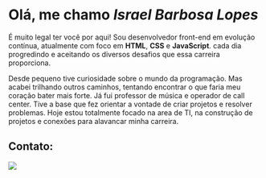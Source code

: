 #  Olá, me chamo *_Israel Barbosa Lopes_*
É muito legal ter você por aqui! Sou desenvolvedor front-end em evolução contínua, atualmente com foco em **HTML**, **CSS** e **JavaScript**. cada dia progredindo e aceitando os diversos desafios que essa carreira proporciona. 
<br>

Desde pequeno tive curiosidade sobre o mundo da programação. Mas acabei trilhando outros caminhos, tentando encontrar o que faria meu coração bater mais forte. Já fui professor de música e operador de call center. Tive a base que fez orientar a vontade de criar projetos e resolver problemas. Hoje estou totalmente focado na area de TI, na construção de projetos e conexões para alavancar minha carreira.
<br>
## Contato:
<div>
<a href="https://www.linkedin.com/in/israel-barbosa-6b9882188/" target="_blank"><img src="https://img.shields.io/badge/-LinkedIn-%230077B5?style=for-the-badge&logo=linkedin&logoColor=white" target="_blank"></a>   
</div>
